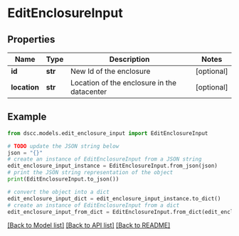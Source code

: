 # EditEnclosureInput


## Properties

Name | Type | Description | Notes
------------ | ------------- | ------------- | -------------
**id** | **str** | New Id of the enclosure | [optional] 
**location** | **str** | Location of the enclosure in the datacenter | [optional] 

## Example

```python
from dscc.models.edit_enclosure_input import EditEnclosureInput

# TODO update the JSON string below
json = "{}"
# create an instance of EditEnclosureInput from a JSON string
edit_enclosure_input_instance = EditEnclosureInput.from_json(json)
# print the JSON string representation of the object
print(EditEnclosureInput.to_json())

# convert the object into a dict
edit_enclosure_input_dict = edit_enclosure_input_instance.to_dict()
# create an instance of EditEnclosureInput from a dict
edit_enclosure_input_from_dict = EditEnclosureInput.from_dict(edit_enclosure_input_dict)
```
[[Back to Model list]](../README.md#documentation-for-models) [[Back to API list]](../README.md#documentation-for-api-endpoints) [[Back to README]](../README.md)


